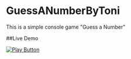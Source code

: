 # GuessANumberByToni
This is a simple console game "Guess a Number"


##Live Demo

[<img alt="Play Button" src=(https://user-images.githubusercontent.com/130830276/233798373-23400d5e-6469-48c5-85f6-32d6fde86434.png) />](https://replit.com/@ToniDrumev/guessanumber#main.py)
